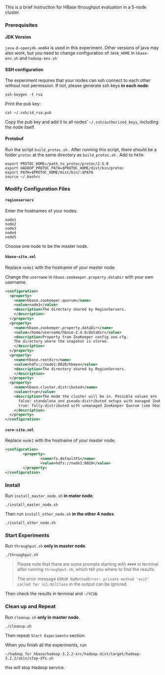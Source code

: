 This is a brief instruction for HBase throughput evaluation in a 5-node cluster.

### Prerequisites

#### JDK Version

`java-8-openjdk-amd64` is used in this experiment. Other versions of java may also work, but you need to change configuration of `JAVA_HOME` in `hbase-env.sh` and  `hadoop-env.sh`

#### SSH configuration

The experiment requires that your nodes can ssh connect to each other without root permission. If not, please generate ssh keys **in each node**:

```shell
ssh-keygen -t rsa
```

Print the pub key:

```shell
cat ~/.ssh/id_rsa.pub
```

Copy the pub key and add it to all nodes’ `~/.ssh/authorized_keys`, including the node itself.

#### Protobuf

Run the script `build_protoc.sh` . After running this script, there should be a folder `protoc` at the same directory as `build_protoc.sh` . Add to `PATH`:  

```shell
export PROTOC_HOME=/path_to_protoc/protoc/2.5.0
export HADOOP_PROTOC_PATH=$PROTOC_HOME/dist/bin/protoc
export PATH=$PROTOC_HOME/dist/bin/:$PATH
source ~/.bashrc
```

### Modify Configuration Files

#### `regionservers`

Enter the hostnames of your nodes.

```
node1
node2
node3
node4
node5
```

Choose one node to be the master node.

#### `hbase-site.xml`

Replace `node1` with the hostname of your master node. 

Change the `username` in `hbase.zookeeper.property.dataDir` with your own username.

```xml
<configuration>
  <property>
    <name>hbase.zookeeper.quorum</name>
    <value>node1</value>
    <description>The directory shared by RegionServers.
    </description>
  </property>
  <property>
    <name>hbase.zookeeper.property.dataDir</name>
    <value>/home/username/hbase-2.4.0/dataDir</value>
    <description>Property from ZooKeeper config zoo.cfg.
    The directory where the snapshot is stored.
    </description>
  </property>
  <property>
    <name>hbase.rootdir</name>
    <value>hdfs://node1:8020/hbase</value>
    <description>The directory shared by RegionServers.
    </description>
  </property>
  <property>
    <name>hbase.cluster.distributed</name>
    <value>true</value>
    <description>The mode the cluster will be in. Possible values are
      false: standalone and pseudo-distributed setups with managed ZooKeeper
      true: fully-distributed with unmanaged ZooKeeper Quorum (see hbase-env.sh)
    </description>
  </property>
</configuration>
```

#### `core-site.xml`

Replace `node1` with the hostname of your master node.

```xml
<configuration>
        <property>
                <name>fs.defaultFS</name>
                <value>hdfs://node1:8020</value>
        </property>
</configuration>
```

### Install

Run `install_master_node.sh` **in mater node**.

``` shell
./install_master_node.sh
```

Then run `install_other_node.sh` **in the other 4 nodes**.

```shell
./install_other_node.sh
```

### Start Experiments

Run `throughput.sh` **only in master node**.

```shell
./throughput.sh
```

> Please note that there are some prompts starting with `####` in terminal after running `throughput.sh`, which tell you where to find the results.
>
> The error message `ERROR NoMethodError: private method 'exit' called for nil:NilClass` in the output can be ignored.

Then check the results in terminal and `~/YCSB`.

### Clean up and Repeat

Run `cleanup.sh` **only in master node**.

```shell
./cleanup.sh
```

Then repeat `Start Experiments` section.

When you finish all the experiments, run 

```shell
~/hadoop_for_hbase/hadoop-3.2.2-src/hadoop-dist/target/hadoop-3.2.2/sbin/stop-dfs.sh
```

 this will stop Hadoop service.